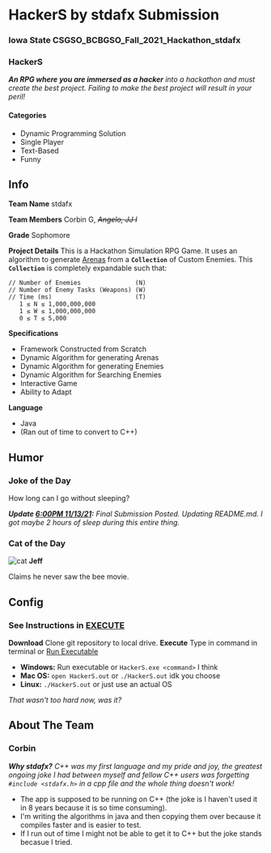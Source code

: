 # HackerS by stdafx Submission

### Iowa State CSGSO_BCBGSO_Fall_2021_Hackathon_stdafx

### HackerS
_**An RPG where you are immersed as a hacker**_
_into a hackathon and must create the best project._
_Failing to make the best project will result in your peril!_

#### Categories
* Dynamic Programming Solution
* Single Player
* Text-Based
* Funny

## Info
**Team Name** stdafx

**Team Members** Corbin G, _~~Angelo, JJ I~~_

**Grade** Sophomore

**Project Details** This is a Hackathon Simulation RPG Game.  It uses an algorithm to generate [Arenas]() from a **`Collection`** of Custom Enemies.  This **`Collection`** is completely expandable such that:
```
// Number of Enemies               (N)
// Number of Enemy Tasks (Weapons) (W)
// Time (ms)                       (T)
   1 ≤ N ≤ 1,000,000,000
   1 ≤ W ≤ 1,000,000,000
   0 ≤ T ≤ 5,000
```
**Specifications**
* Framework Constructed from Scratch
* Dynamic Algorithm for generating Arenas
* Dynamic Algorithm for generating Enemies
* Dynamic Algorithm for Searching Enemies
* Interactive Game
* Ability to Adapt

**Language**
* Java
* (Ran out of time to convert to C++)

## Humor
### Joke of the Day
How long can I go without sleeping?

_**Update [6:00PM 11/13/21]():** Final Submission Posted.  Updating README.md.  I got maybe 2 hours of sleep during this entire thing._

### Cat of the Day
![cat](https://i.ytimg.com/vi/Zr-qM5Vrd0g/maxresdefault.jpg)
**Jeff**

Claims he never saw the bee movie.

## Config

### See Instructions in [EXECUTE]()

**Download** Clone git repository to local drive. 
**Execute** Type in command in terminal or [Run Executable]()
* **Windows:** Run executable or `HackerS.exe <command>` I think
* **Mac OS:** `open HackerS.out` or `./HackerS.out` idk you choose
* **Linux:** `./HackerS.out` or just use an actual OS

_That wasn't too hard now, was it?_

## About The Team
### Corbin
_**Why stdafx?** C++ was my first language and my pride and joy,_
_the greatest ongoing joke I had between myself and fellow C++ users was forgetting `#include <stdafx.h>` in a cpp file and the whole thing doesn't work!_
* The app is supposed to be running on C++ (the joke is I haven't used it in 8 years because it is so time consuming).
* I'm writing the algorithms in java and then copying them over because it compiles faster and is easier to test.
* If I run out of time I might not be able to get it to C++ but the joke stands becasue I tried.
